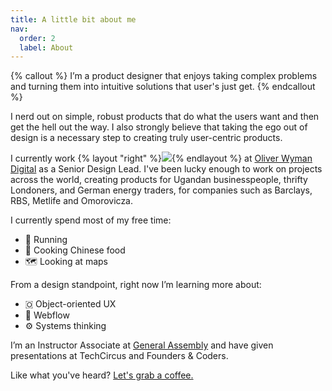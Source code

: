 ```yaml
---
title: A little bit about me
nav:
  order: 2
  label: About
---
```


{% callout %}
I’m a product designer that enjoys taking complex problems and turning them into intuitive solutions that user's just get.
{% endcallout %}

I nerd out on simple, robust products that do what the users want and then get the hell out the way. I also strongly believe that taking the ego out of design is a necessary step to creating truly user-centric products.

I currently work {% layout "right" %}![](https://cdn-images-1.medium.com/max/2000/1*h_B5W3E2CTR7kzuUY2qvNQ.jpeg){% endlayout %} at [Oliver Wyman Digital](https://www.oliverwyman.com/index.html) as a Senior Design Lead. I've been lucky enough to work on projects across the world, creating products for Ugandan businesspeople, thrifty Londoners, and German energy traders, for companies such as Barclays, RBS, Metlife and Omorovicza.  

I currently spend most of my free time:
- 🏃 Running
- 🥟 Cooking Chinese food
- 🗺️ Looking at maps

From a design standpoint, right now I’m learning more about: 
- 🇴 Object-oriented UX
- 🔗 Webflow
- ⚙️ Systems thinking

I’m an Instructor Associate at [General Assembly](https://generalassemb.ly/) and have given presentations at TechCircus and Founders & Coders.

Like what you've heard? [Let's grab a coffee.](https://jaredhill-v2.netlify.app/contact/)


